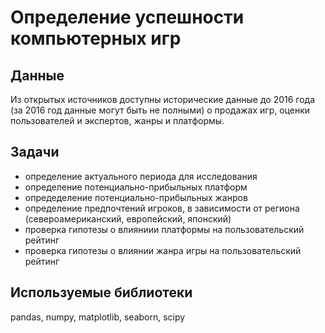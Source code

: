 # Определение успешности компьютерных игр

## Данные

Из открытых источников доступны исторические данные до 2016 года (за 2016 год данные могут быть не полными) о продажах игр, 
оценки пользователей и экспертов, жанры и платформы.

## Задачи

- определение актуального периода для исследования
- определение потенциально-прибыльных платформ
- опредеделение потенциально-прибыльных жанров
- определение предпочтений игроков, в зависимости от региона (североамериканский, европейский, японский)
- проверка гипотезы о влияниии платформы на пользовательский рейтинг
- проверка гипотезы о влиянии жанра игры на пользовательский рейтинг

## Используемые библиотеки

pandas, numpy, matplotlib, seaborn, scipy
